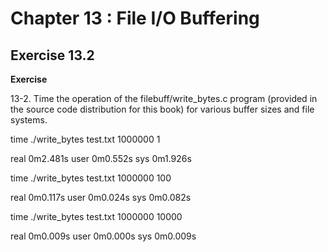 # Chapter 13 : File I/O Buffering
## Exercise 13.2

__Exercise__

13-2. Time the operation of the filebuff/write_bytes.c program (provided in the source code distribution for this book) for various buffer sizes and file systems.

time ./write_bytes test.txt 1000000 1

real	0m2.481s
user	0m0.552s
sys     0m1.926s


time ./write_bytes test.txt 1000000 100

real	0m0.117s
user	0m0.024s
sys     0m0.082s

time ./write_bytes test.txt 1000000 10000

real	0m0.009s
user	0m0.000s
sys     0m0.009s


